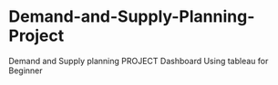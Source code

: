 # Demand-and-Supply-Planning-Project
Demand and Supply planning PROJECT Dashboard Using tableau for Beginner
